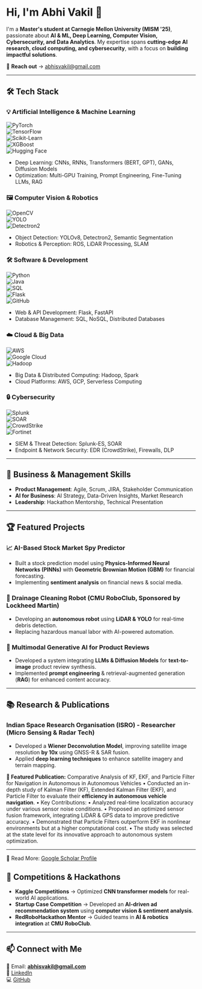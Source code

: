 # Hi, I'm Abhi Vakil 👋  

I'm a **Master's student at Carnegie Mellon University (MISM '25)**, passionate about **AI & ML, Deep Learning, Computer Vision, Cybersecurity, and Data Analytics**. My expertise spans **cutting-edge AI research, cloud computing, and cybersecurity**, with a focus on **building impactful solutions**.

📩 **Reach out** → abhisvakil@gmail.com  

---

## 🛠 Tech Stack  

### **💡 Artificial Intelligence & Machine Learning**  
![PyTorch](https://img.shields.io/badge/PyTorch-EE4C2C?style=flat&logo=pytorch&logoColor=white)  
![TensorFlow](https://img.shields.io/badge/TensorFlow-FF6F00?style=flat&logo=tensorflow&logoColor=white)  
![Scikit-Learn](https://img.shields.io/badge/Scikit--Learn-F7931E?style=flat&logo=scikit-learn&logoColor=white)  
![XGBoost](https://img.shields.io/badge/XGBoost-AA4A44?style=flat&logo=data:image/png;base64)  
![Hugging Face](https://img.shields.io/badge/Hugging%20Face-FFCC00?style=flat&logo=huggingface&logoColor=white)  
- Deep Learning: CNNs, RNNs, Transformers (BERT, GPT), GANs, Diffusion Models  
- Optimization: Multi-GPU Training, Prompt Engineering, Fine-Tuning LLMs, RAG  

### **🖼️ Computer Vision & Robotics**  
![OpenCV](https://img.shields.io/badge/OpenCV-5C3EE8?style=flat&logo=opencv&logoColor=white)  
![YOLO](https://img.shields.io/badge/YOLO-FF6F00?style=flat&logo=data:image/png;base64)  
![Detectron2](https://img.shields.io/badge/Detectron2-3776AB?style=flat)  
- Object Detection: YOLOv8, Detectron2, Semantic Segmentation  
- Robotics & Perception: ROS, LiDAR Processing, SLAM  

### **🛠 Software & Development**  
![Python](https://img.shields.io/badge/Python-3776AB?style=flat&logo=python&logoColor=white)  
![Java](https://img.shields.io/badge/Java-ED8B00?style=flat&logo=java&logoColor=white)  
![SQL](https://img.shields.io/badge/SQL-4479A1?style=flat&logo=postgresql&logoColor=white)  
![Flask](https://img.shields.io/badge/Flask-000000?style=flat&logo=flask&logoColor=white)  
![GitHub](https://img.shields.io/badge/GitHub-181717?style=flat&logo=github&logoColor=white)  
- Web & API Development: Flask, FastAPI  
- Database Management: SQL, NoSQL, Distributed Databases  

### **☁️ Cloud & Big Data**  
![AWS](https://img.shields.io/badge/AWS-232F3E?style=flat&logo=amazonaws&logoColor=white)  
![Google Cloud](https://img.shields.io/badge/Google_Cloud-4285F4?style=flat&logo=google-cloud&logoColor=white)  
![Hadoop](https://img.shields.io/badge/Hadoop-66CCFF?style=flat&logo=apachehadoop&logoColor=white)  
- Big Data & Distributed Computing: Hadoop, Spark  
- Cloud Platforms: AWS, GCP, Serverless Computing  

### **🔒 Cybersecurity**  
![Splunk](https://img.shields.io/badge/Splunk-000000?style=flat&logo=splunk&logoColor=white)  
![SOAR](https://img.shields.io/badge/SOAR-0052CC?style=flat)  
![CrowdStrike](https://img.shields.io/badge/CrowdStrike-FF0000?style=flat)  
![Fortinet](https://img.shields.io/badge/Fortinet-EE3B3B?style=flat)  
- SIEM & Threat Detection: Splunk-ES, SOAR  
- Endpoint & Network Security: EDR (CrowdStrike), Firewalls, DLP  

---

## 🎯 Business & Management Skills  
- **Product Management**: Agile, Scrum, JIRA, Stakeholder Communication  
- **AI for Business**: AI Strategy, Data-Driven Insights, Market Research  
- **Leadership**: Hackathon Mentorship, Technical Presentation  

---

## 🏆 Featured Projects  
### **📈 AI-Based Stock Market Spy Predictor**  
- Built a stock prediction model using **Physics-Informed Neural Networks (PINNs)** with **Geometric Brownian Motion (GBM)** for financial forecasting.  
- Implementing **sentiment analysis** on financial news & social media.  

### **🤖 Drainage Cleaning Robot (CMU RoboClub, Sponsored by Lockheed Martin)**  
- Developing an **autonomous robot** using **LiDAR & YOLO** for real-time debris detection.  
- Replacing hazardous manual labor with AI-powered automation.  

### **🛒 Multimodal Generative AI for Product Reviews**  
- Developed a system integrating **LLMs & Diffusion Models** for **text-to-image** product review synthesis.  
- Implemented **prompt engineering** & retrieval-augmented generation (**RAG**) for enhanced content accuracy.  

---

## 📚 Research & Publications  
### **Indian Space Research Organisation (ISRO) - Researcher (Micro Sensing & Radar Tech)**  
- Developed a **Wiener Deconvolution Model**, improving satellite image resolution **by 10x** using GNSS-R & SAR fusion.
- Applied **deep learning techniques** to enhance satellite imagery and terrain mapping.

**📄 Featured Publication:** Comparative Analysis of KF, EKF, and Particle Filter for Navigation in Autonomous in Autonomous Vehicles
        • Conducted an in-depth study of Kalman Filter (KF), Extended Kalman Filter (EKF), and Particle Filter to evaluate their **efficiency in autonomous vehicle navigation**. 
	• Key Contributions:
        •	Analyzed real-time localization accuracy under various sensor noise conditions.
        •	Proposed an optimized sensor fusion framework, integrating LiDAR & GPS data to improve predictive accuracy.
        •	Demonstrated that Particle Filters outperform EKF in nonlinear environments but at a higher computational cost.
	•	The study was selected at the state level for its innovative approach to autonomous system optimization.
	
---
🔗 Read More: [Google Scholar Profile](https://scholar.google.com/citations?user=0z8ZFQoAAAAJ&hl=en)
## 🚀 Competitions & Hackathons  
- **Kaggle Competitions** → Optimized **CNN transformer models** for real-world AI applications.  
- **Startup Case Competition** → Developed an **AI-driven ad recommendation system** using **computer vision & sentiment analysis**.  
- **RedRoboHackathon Mentor** → Guided teams in **AI & robotics integration** at **CMU RoboClub**.  

---

## 📫 Connect with Me  
📩 Email: **abhisvakil@gmail.com**  
🔗 [LinkedIn](https://www.linkedin.com/in/abhi-vakil-2764bb227)  
💻 [GitHub](https://github.com/abhisvakil)  
